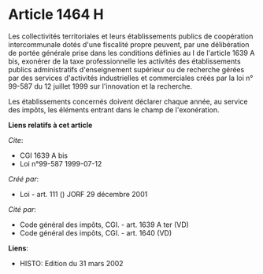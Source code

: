 # Article 1464 H

Les collectivités territoriales et leurs établissements publics de coopération intercommunale dotés d'une fiscalité propre
peuvent, par une délibération de portée générale prise dans les conditions définies au I de l'article 1639 A bis, exonérer de
la taxe professionnelle les activités des établissements publics administratifs d'enseignement supérieur ou de recherche
gérées par des services d'activités industrielles et commerciales créés par la loi n° 99-587 du 12 juillet 1999 sur
l'innovation et la recherche.

Les établissements concernés doivent déclarer chaque année, au service des impôts, les éléments entrant dans le champ de
l'exonération.

**Liens relatifs à cet article**

_Cite_:

  - CGI 1639 A bis
  - Loi n°99-587 1999-07-12

_Créé par_:

  - Loi - art. 111 () JORF 29 décembre 2001

_Cité par_:

  - Code général des impôts, CGI. - art. 1639 A ter (VD)
  - Code général des impôts, CGI. - art. 1640 (VD)

**Liens**:

  - HISTO: Edition du 31 mars 2002
